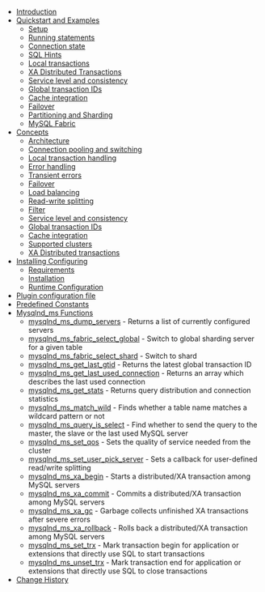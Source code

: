 * [Introduction](REF:)
* [Quickstart and Examples](REF:)
     * [Setup](REF:)
     * [Running statements](REF:)
     * [Connection state](REF:)
     * [SQL Hints](REF:)
     * [Local transactions](REF:)
     * [XA Distributed Transactions](REF:)
     * [Service level and consistency](REF:)
     * [Global transaction IDs](REF:)
     * [Cache integration](REF:)
     * [Failover](REF:)
     * [Partitioning and Sharding](REF:)
     * [MySQL Fabric](REF:)
* [Concepts](REF:)
     * [Architecture](REF:)
     * [Connection pooling and switching](REF:)
     * [Local transaction handling](REF:)
     * [Error handling](REF:)
     * [Transient errors](REF:)
     * [Failover](REF:)
     * [Load balancing](REF:)
     * [Read-write splitting](REF:)
     * [Filter](REF:)
     * [Service level and consistency](REF:)
     * [Global transaction IDs](REF:)
     * [Cache integration](REF:)
     * [Supported clusters](REF:)
     * [XA Distributed transactions](REF:)
* [Installing Configuring](REF:)
     * [Requirements](REF:)
     * [Installation](REF:)
     * [Runtime Configuration](REF:)  
* [Plugin configuration file](REF:)
* [Predefined Constants](REF:)
* [Mysqlnd_ms Functions](REF:)
     * [mysqlnd_ms_dump_servers](REF:) - Returns a list of currently configured servers
     * [mysqlnd_ms_fabric_select_global](REF:) - Switch to global sharding server for a given table
     * [mysqlnd_ms_fabric_select_shard](REF:) - Switch to shard
     * [mysqlnd_ms_get_last_gtid](REF:) - Returns the latest global transaction ID
     * [mysqlnd_ms_get_last_used_connection](REF:) - Returns an array which describes the last used connection
     * [mysqlnd_ms_get_stats](REF:) - Returns query distribution and connection statistics
     * [mysqlnd_ms_match_wild](REF:) - Finds whether a table name matches a wildcard pattern or not
     * [mysqlnd_ms_query_is_select](REF:) - Find whether to send the query to the master, the slave or the last used MySQL server
     * [mysqlnd_ms_set_qos](REF:) - Sets the quality of service needed from the cluster
     * [mysqlnd_ms_set_user_pick_server](REF:) - Sets a callback for user-defined read/write splitting
     * [mysqlnd_ms_xa_begin](REF:) - Starts a distributed/XA transaction among MySQL servers
     * [mysqlnd_ms_xa_commit](REF:) - Commits a distributed/XA transaction among MySQL servers
     * [mysqlnd_ms_xa_gc](REF:) - Garbage collects unfinished XA transactions after severe errors
     * [mysqlnd_ms_xa_rollback](REF:) - Rolls back a distributed/XA transaction among MySQL servers
     * [mysqlnd_ms_set_trx](REF:) - Mark transaction begin for application or extensions that directly use SQL to start transactions    
     * [mysqlnd_ms_unset_trx](REF:) - Mark transaction end for application or extensions that directly use SQL to close transactions
* [Change History](REF:)
